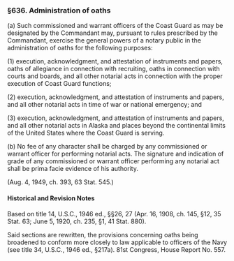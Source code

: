 ### §636. Administration of oaths ###

(a) Such commissioned and warrant officers of the Coast Guard as may be designated by the Commandant may, pursuant to rules prescribed by the Commandant, exercise the general powers of a notary public in the administration of oaths for the following purposes:

(1) execution, acknowledgment, and attestation of instruments and papers, oaths of allegiance in connection with recruiting, oaths in connection with courts and boards, and all other notarial acts in connection with the proper execution of Coast Guard functions;

(2) execution, acknowledgment, and attestation of instruments and papers, and all other notarial acts in time of war or national emergency; and

(3) execution, acknowledgment, and attestation of instruments and papers, and all other notarial acts in Alaska and places beyond the continental limits of the United States where the Coast Guard is serving.

(b) No fee of any character shall be charged by any commissioned or warrant officer for performing notarial acts. The signature and indication of grade of any commissioned or warrant officer performing any notarial act shall be prima facie evidence of his authority.

(Aug. 4, 1949, ch. 393, 63 Stat. 545.)

#### Historical and Revision Notes ####

Based on title 14, U.S.C., 1946 ed., §§26, 27 (Apr. 16, 1908, ch. 145, §12, 35 Stat. 63; June 5, 1920, ch. 235, §1, 41 Stat. 880).

Said sections are rewritten, the provisions concerning oaths being broadened to conform more closely to law applicable to officers of the Navy (see title 34, U.S.C., 1946 ed., §217a). 81st Congress, House Report No. 557.